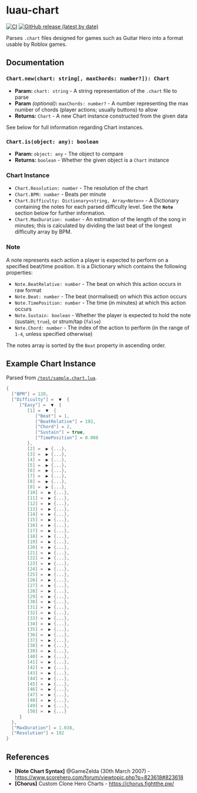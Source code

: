 <!-- Link References -->
[CI Status]: https://github.com/ClockworkSquirrel/luau-gh-chart/actions
[Latest Release]: https://github.com/ClockworkSquirrel/luau-gh-chart/releases/latest

# luau-chart
[![CI](https://github.com/ClockworkSquirrel/luau-gh-chart/actions/workflows/ci.yml/badge.svg)][CI Status]
[![GitHub release (latest by date)](https://img.shields.io/github/v/release/clockworksquirrel/luau-gh-chart?label=latest+release)][Latest Release]

Parses `.chart` files designed for games such as Guitar Hero into a format usable by Roblox games.

## Documentation
### `Chart.new(chart: string[, maxChords: number?]): Chart`
- **Param:** `chart: string` - A string representation of the `.chart` file to parse
- **Param** *(optional)***:** `maxChords: number?` - A number representing the max number of chords (player actions; usually buttons) to allow
- **Returns:** `Chart` - A new Chart instance constructed from the given data

See below for full information regarding Chart instances.

### `Chart.is(object: any): boolean`
- **Param:** `object: any` - The object to compare
- **Returns:** `boolean` - Whether the given object is a `Chart` instance

### Chart Instance
- `Chart.Resolution: number` - The resolution of the chart
- `Chart.BPM: number` - Beats per minute
- `Chart.Difficulty: Dictionary<string, Array<Note>>` - A Dictionary containing the notes for each parsed difficulty level. See the **`Note`** section below for further information.
- `Chart.MaxDuration: number` - An estimation of the length of the song in minutes; this is calculated by dividing the last beat of the longest difficulty array by BPM.

### Note
A note represents each action a player is expected to perform on a specified beat/time position. It is a Dictionary which contains the following properties:

- `Note.BeatRelative: number` - The beat on which this action occurs in raw format
- `Note.Beat: number` - The beat (normalised) on which this action occurs
- `Note.TimePosition: number` - The time (in minutes) at which this action occurs
- `Note.Sustain: boolean` - Whether the player is expected to hold the note (sustain; `true`), or strum/tap (`false`)
- `Note.Chord: number` - The index of the action to perform (in the range of `1-4`, unless specified otherwise)

The notes array is sorted by the `Beat` property in ascending order.

## Example Chart Instance
Parsed from [`/test/sample.chart.lua`](/test/sample.chart.lua).

```lua
{
  ["BPM"] = 120,
  ["Difficulty"] =  ▼  {
     ["Easy"] =  ▼  {
        [1] =  ▼  {
           ["Beat"] = 1,
           ["BeatRelative"] = 192,
           ["Chord"] = 2,
           ["Sustain"] = true,
           ["TimePosition"] = 0.008
        },
        [2] =  ▶ {...},
        [3] =  ▶ {...},
        [4] =  ▶ {...},
        [5] =  ▶ {...},
        [6] =  ▶ {...},
        [7] =  ▶ {...},
        [8] =  ▶ {...},
        [9] =  ▶ {...},
        [10] =  ▶ {...},
        [11] =  ▶ {...},
        [12] =  ▶ {...},
        [13] =  ▶ {...},
        [14] =  ▶ {...},
        [15] =  ▶ {...},
        [16] =  ▶ {...},
        [17] =  ▶ {...},
        [18] =  ▶ {...},
        [19] =  ▶ {...},
        [20] =  ▶ {...},
        [21] =  ▶ {...},
        [22] =  ▶ {...},
        [23] =  ▶ {...},
        [24] =  ▶ {...},
        [25] =  ▶ {...},
        [26] =  ▶ {...},
        [27] =  ▶ {...},
        [28] =  ▶ {...},
        [29] =  ▶ {...},
        [30] =  ▶ {...},
        [31] =  ▶ {...},
        [32] =  ▶ {...},
        [33] =  ▶ {...},
        [34] =  ▶ {...},
        [35] =  ▶ {...},
        [36] =  ▶ {...},
        [37] =  ▶ {...},
        [38] =  ▶ {...},
        [39] =  ▶ {...},
        [40] =  ▶ {...},
        [41] =  ▶ {...},
        [42] =  ▶ {...},
        [43] =  ▶ {...},
        [44] =  ▶ {...},
        [45] =  ▶ {...},
        [46] =  ▶ {...},
        [47] =  ▶ {...},
        [48] =  ▶ {...},
        [49] =  ▶ {...},
        [50] =  ▶ {...}
     }
  },
  ["MaxDuration"] = 1.038,
  ["Resolution"] = 192
}
```

## References
- **[Note Chart Syntax]** @GameZelda (30th March 2007) - https://www.scorehero.com/forum/viewtopic.php?p=823618#823618
- **[Chorus]** Custom Clone Hero Charts - https://chorus.fightthe.pw/
